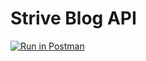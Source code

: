 # Strive Blog API

[![Run in Postman](https://run.pstmn.io/button.svg)](https://app.getpostman.com/run-collection/25420267-abeef475-6551-4bf8-98a8-52aff2963a96?action=collection%2Ffork&collection-url=entityId%3D25420267-abeef475-6551-4bf8-98a8-52aff2963a96%26entityType%3Dcollection%26workspaceId%3D190f09f5-0111-4d2a-92ae-7762917d4c51)
